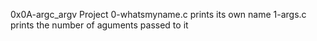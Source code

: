 0x0A-argc_argv Project
0-whatsmyname.c prints its own name 
1-args.c prints the number of aguments passed to it
